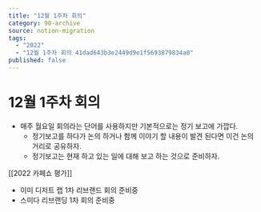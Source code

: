 ```yaml
---
title: "12월 1주차 회의"
category: 90-archive
source: notion-migration
tags:
  - "2022"
  - "12월 1주차 회의 41dad643b3e2449d9e1f5693879834a0"
published: false
---
```


# 12월 1주차 회의

* 매주 월요일 회의라는 단어를 사용하지만 기본적으로는 정기 보고에 가깝다.
  * 정기보고를 하다가 논의 하거나 함께 이야기 할 내용이 발견 된다면 이건 논의 거리로 공유하자.
  * 정기보고는 현재 하고 있는 일에 대해 보고 하는 것으로 준비하자.

[[2022 카페쇼 평가]]

* 이미 디저트 랩 1차 리브랜드 회의 준비중
* 스미다 리브랜딩 1차 회의 준비중
